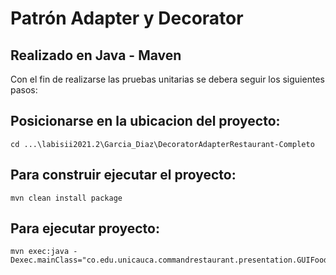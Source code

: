 # Patrón Adapter y Decorator
## Realizado en Java - Maven

Con el fin de realizarse las pruebas unitarias se debera seguir los siguientes pasos:

## Posicionarse en la ubicacion del proyecto: 
```
cd ...\labisii2021.2\Garcia_Diaz\DecoratorAdapterRestaurant-Completo
```
## Para construir ejecutar el proyecto: 
```
mvn clean install package
```
## Para ejecutar proyecto: 
```
mvn exec:java -Dexec.mainClass="co.edu.unicauca.commandrestaurant.presentation.GUIFood"
```
